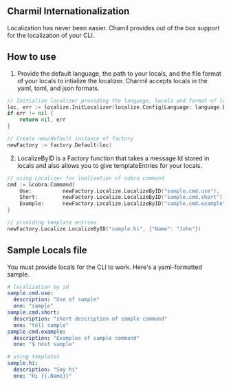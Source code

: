 ## Charmil Internationalization
Localization has never been easier. Chamil provides out of the box support for the localization of your CLI.

## How to use

1. Provide the default language, the path to your locals, and the file format of your locals to intialize the localizer. Charmil accepts locals in the yaml, toml, and json formats.
```go
// Initialize localizer providing the language, locals and format of locals file
loc, err := localize.InitLocalizer(localize.Config{Language: language.English, Path: "examples/plugins/date/locals/en/en.yaml", Format: "yaml"})
if err != nil {
    return nil, err
}

// Create new/default instance of factory
newFactory := factory.Default(loc)
```

2. LocalizeByID is a Factory function that takes a message Id stored in locals and also allows you to give templateEntries for your locals.
```go
// using Localizer for loalization of cobra command
cmd := &cobra.Command{
    Use:          newFactory.Localize.LocalizeByID("sample.cmd.use"),
    Short:        newFactory.Localize.LocalizeByID("sample.cmd.short"),
    Example:      newFactory.Localize.LocalizeByID("sample.cmd.example"),
}
```
```go
// providing template entries
newFactory.Localize.LocalizeByID("sample.hi", {"Name": "John"})
```

## Sample Locals file
You must provide locals for the CLI to work. Here's a yaml-formatted sample.

```yaml
# localization by id
sample.cmd.use:
  description: "Use of sample"
  one: "sample"
sample.cmd.short:
  description: "short description of sample command"
  one: "tell sample"
sample.cmd.example:
  description: "Examples of sample command"
  one: "$ host sample"

# using templates
sample.hi:
  description: "Say hi"
  one: "Hi {{.Name}}"
```
